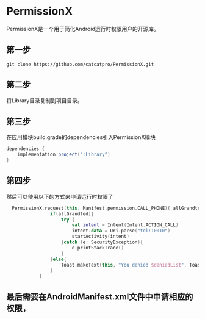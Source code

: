 # PermissionX
PermissionX是一个用于简化Android运行时权限用户的开源库。

## 第一步
```shell
git clone https://github.com/catcatpro/PermissionX.git
```
## 第二步
将Library目录复制到项目目录。

## 第三步
在应用模块build.grade的dependencies引入PermissionX模块
```groovy
dependencies {
    implementation project(":Library")
}
```
## 第四步
然后可以使用以下的方式来申请运行时权限了
```kotlin
  PermissionX.request(this, Manifest.permission.CALL_PHONE){ allGrandted, deniedList ->
                if(allGrandted){
                    try {
                        val intent = Intent(Intent.ACTION_CALL)
                        intent.data = Uri.parse("tel:10010")
                        startActivity(intent)
                    }catch (e: SecurityException){
                        e.printStackTrace()
                    }
                }else{
                    Toast.makeText(this, "You denied $deniedList", Toast.LENGTH_SHORT).show()
                }
            }
```
## 最后需要在AndroidManifest.xml文件中申请相应的权限，